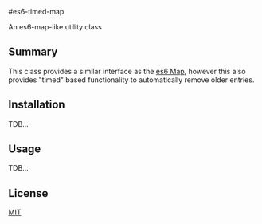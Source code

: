 #es6-timed-map

An es6-map-like utility class

## Summary

This class provides a similar interface as the [es6 Map](https://developer.mozilla.org/en-US/docs/Web/JavaScript/Reference/Global_Objects/Map), however
this also provides "timed" based functionality to automatically remove older entries. 

## Installation

TDB...

## Usage

TDB...

## License
[MIT](./LICENSE)
